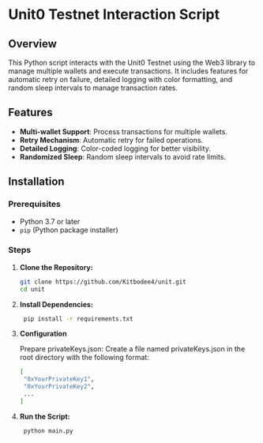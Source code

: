 # Unit0 Testnet Interaction Script

## Overview

This Python script interacts with the Unit0 Testnet using the Web3 library to manage multiple wallets and execute transactions. It includes features for automatic retry on failure, detailed logging with color formatting, and random sleep intervals to manage transaction rates.

## Features

- **Multi-wallet Support**: Process transactions for multiple wallets.
- **Retry Mechanism**: Automatic retry for failed operations.
- **Detailed Logging**: Color-coded logging for better visibility.
- **Randomized Sleep**: Random sleep intervals to avoid rate limits.

## Installation

### Prerequisites

- Python 3.7 or later
- `pip` (Python package installer)

### Steps

1. **Clone the Repository:**

   ```sh
   git clone https://github.com/Kitbodee4/unit.git
   cd unit
   
2. **Install Dependencies:**

   ```sh
    pip install -r requirements.txt

3. **Configuration**

   Prepare privateKeys.json:
   Create a file named privateKeys.json in the root directory with the following format:
   ```sh
   [
    "0xYourPrivateKey1",
    "0xYourPrivateKey2",
    ...
   ]


5. **Run the Script:**

    ```sh
     python main.py
